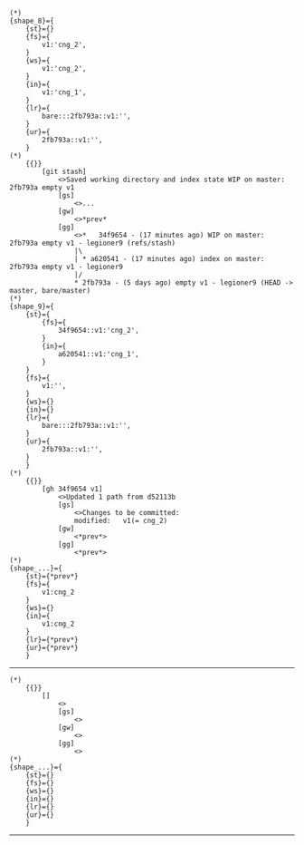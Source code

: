     (*)            
    {shape_8}={
        {st}={}
        {fs}={
            v1:'cng_2',
        }
        {ws}={
            v1:'cng_2',
        }
        {in}={
            v1:'cng_1',
        }
        {lr}={
            bare:::2fb793a::v1:'',
        }
        {ur}={
            2fb793a::v1:'',
        }
    (*)
        {{}}
            [git stash]
                <>Saved working directory and index state WIP on master: 2fb793a empty v1
                [gs]
                    <>...
                [gw]
                    <>*prev*
                [gg]
                    <>*   34f9654 - (17 minutes ago) WIP on master: 2fb793a empty v1 - legioner9 (refs/stash)        
                    |\
                    | * a620541 - (17 minutes ago) index on master: 2fb793a empty v1 - legioner9
                    |/
                    * 2fb793a - (5 days ago) empty v1 - legioner9 (HEAD -> master, bare/master)
    (*)            
    {shape_9}={
        {st}={        
            {fs}={
                34f9654::v1:'cng_2',
            }
            {in}={
                a620541::v1:'cng_1',
            }
        }
        {fs}={
            v1:'',
        }
        {ws}={}
        {in}={}
        {lr}={
            bare:::2fb793a::v1:'',
        }
        {ur}={
            2fb793a::v1:'',
        }
        }
    (*)
        {{}}
            [gh 34f9654 v1]
                <>Updated 1 path from d52113b
                [gs]
                    <>Changes to be committed:
                    modified:   v1(= cng_2)
                [gw]
                    <*prev*>
                [gg]
                    <*prev*>
    (*)            
    {shape_...}={
        {st}={*prev*}
        {fs}={
            v1:cng_2
        }
        {ws}={}
        {in}={
            v1:cng_2
        }
        {lr}={*prev*}
        {ur}={*prev*}
        }


-------------------------------
    (*)
        {{}}
            []
                <>
                [gs]
                    <>
                [gw]
                    <>
                [gg]
                    <>
    (*)            
    {shape_...}={
        {st}={}
        {fs}={}
        {ws}={}
        {in}={}
        {lr}={}
        {ur}={}
        }
-------------------------------